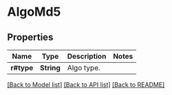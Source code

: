 # AlgoMd5

## Properties

Name | Type | Description | Notes
------------ | ------------- | ------------- | -------------
**r#type** | **String** | Algo type. | 

[[Back to Model list]](../README.md#documentation-for-models) [[Back to API list]](../README.md#documentation-for-api-endpoints) [[Back to README]](../README.md)


